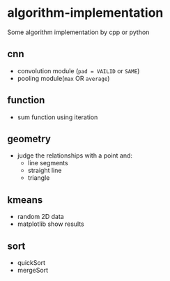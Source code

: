 # algorithm-implementation
Some algorithm implementation by cpp or python


## cnn
- convolution module (`pad = VAILID` or `SAME`)
- pooling module(`max` OR `average`)


## function
- sum function using iteration

## geometry
- judge the relationships with a point and:
    - line segments
    - straight line
    - triangle

## kmeans
- random 2D data
- matplotlib show results

## sort
- quickSort
- mergeSort
